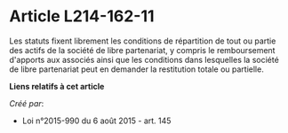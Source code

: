 # Article L214-162-11

Les statuts fixent librement les conditions de répartition de tout ou partie des actifs de la société de libre partenariat, y
compris le remboursement d'apports aux associés ainsi que les conditions dans lesquelles la société de libre partenariat peut
en demander la restitution totale ou partielle.

**Liens relatifs à cet article**

_Créé par_:

  - Loi n°2015-990 du 6 août 2015 - art. 145
